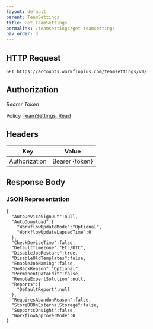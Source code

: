 ```yaml
---
layout: default
parent: TeamSettings
title: Get TeamSettings
permalink: /teamsettings/get-teamsettings
nav_order: 3
---
```



## HTTP Request

```
GET https://accounts.workfloplus.com/teamsettings/v1/
```


## Authorization

*Bearer Token*

Policy
[TeamSettings_Read]({{site.url}}{{site.baseurl}}/authentication/policies#teamsettings_read)


## Headers

| Key     | Value        |
| ----------- | ----------- |
| Authorization | Bearer {token}      |

## Response Body
### JSON Representation
```
{
  "AutoDeviceSignOut":null,
  "AutoDownload":{
    "WorkflowUpdateMode":"Optional",
    "WorkflowUpdateLapsedTime":0
  },
  "CheckDeviceTime":false,
  "DefaultTimezone":"Etc/UTC",
  "DisableJobRestart":true,
  "DisableOldTemplates":false,
  "EnableJobNaming":false,
  "GoBackReason":"Optional",
  "PermanentDataEdit":false,
  "RemoteExpertSolution":null,
  "Reports":{
    "DefaultReport":null
  },
  "RequiresAbandonReason":false,
  "StoreDBOnExternalStorage":false,
  "SupportsOnsight":false,
  "WorkflowApproverMode":0
}
```
